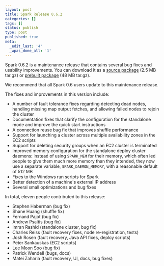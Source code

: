 ```yaml
---
layout: post
title: Spark Release 0.6.2
categories: []
tags: []
status: publish
type: post
published: true
meta:
  _edit_last: '4'
  _wpas_done_all: '1'
---
```

Spark 0.6.2 is a maintenance release that contains several bug fixes and usability improvements. You can download it as a <a href="http://spark-project.org/download/spark-0.6.2-sources.tgz">source package</a> (2.5 MB tar.gz) or <a href="http://spark-project.org/download/spark-0.6.2-prebuilt.tgz">prebuilt package</a> (48 MB tar.gz).

We recommend that all Spark 0.6 users update to this maintenance release.

The fixes and improvements in this version include:
<ul>
  <li>A number of fault tolerance fixes regarding detecting dead nodes, handling missing map output fetches, and allowing failed nodes to rejoin the cluster</li>
  <li>Documentation fixes that clarify the configuration for the standalone mode and improve the quick start instructions</li>
  <li>A connection reuse bug fix that improves shuffle performance</li>
  <li>Support for launching a cluster across multiple availability zones in the EC2 scripts</li>
  <li>Support for deleting security groups when an EC2 cluster is terminated</li>
  <li>Improved memory configuration for the standalone deploy cluster daemons: instead of using <code>SPARK_MEM</code> for their memory, which often led people to give them much more memory than they intended, they now use a separate variable, <code>SPARK_DAEMON_MEMORY</code>, with a reasonable default of 512 MB
  <li>Fixes to the Windows run scripts for Spark</li>
  <li>Better detection of a machine's external IP address</li>
  <li>Several small optimizations and bug fixes</li>
</ul>

In total, eleven people contributed to this release:
<ul>
  <li>Stephen Haberman (bug fix)</li>
  <li>Shane Huang (shuffle fix)</li>
  <li>Fernand Pajot (bug fix)</li>
  <li>Andrew Psaltis (bug fix)</li>
  <li>Imran Rashid (standalone cluster, bug fix)</li>
  <li>Charles Reiss (fault recovery fixes, node re-registration, tests)</li>
  <li>Josh Rosen (fault recovery, Java API fixes, deploy scripts)</li>
  <li>Peter Sankauskas (EC2 scripts)</li>
  <li>Lee Moon Soo (bug fix)</li>
  <li>Patrick Wendell (bugs, docs)</li>
  <li>Matei Zaharia (fault recovery, UI, docs, bug fixes)</li>
</ul>

